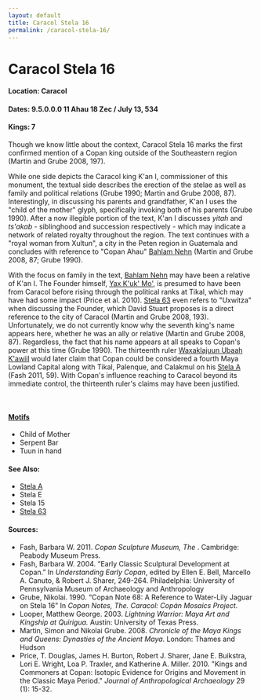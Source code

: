 ```yaml
---
layout: default
title: Caracol Stela 16
permalink: /caracol-stela-16/
---
```


# Caracol Stela 16

#### <strong>Location</strong>: Caracol
#### <strong>Dates</strong>: 9.5.0.0.0 11 Ahau 18 Zec  / July 13, 534
#### <strong>Kings</strong>: 7

Though we know little about the context, Caracol Stela 16 marks the first confirmed mention of a Copan king outside of the Southeastern region (Martin and Grube 2008, 197).

While one side depicts the Caracol king K'an I, commissioner of this monument, the textual side describes the erection of the stelae as well as family and political relations (Grube 1990; Martin and Grube 2008, 87). Interestingly, in discussing his parents and grandfather, K'an I uses the "child of the mother" glyph, specifically invoking both of his parents (Grube 1990). After a now illegible portion of the text, K'an I discusses <em>yitah</em> and <em>ts'akab</em> - siblinghood and succession respectively - which may indicate a network of related royalty throughout the region. The text continues with a "royal woman from Xultun", a city in the Peten region in Guatemala and concludes with reference to "Copan Ahau" <a href="{{site.baseurl}}/bahlam-nehn">Bahlam Nehn</a> (Martin and Grube 2008, 87; Grube 1990).

With the focus on family in the text, <a href="{{site.baseurl}}/bahlam-nehn">Bahlam Nehn</a> may have been a relative of K'an I. The Founder himself, <a href="{{site.baseurl}}/yax-kuk-mo">Yax K'uk' Mo'</a>, is presumed to have been from Caracol before rising through the political ranks at Tikal, which may have had some impact (Price et al. 2010). <a href="{{site.baseurl}}/stela-63">Stela 63</a> even refers to "Uxwitza" when discussing the Founder, which David Stuart proposes is a direct reference to the city of Caracol (Martin and Grube 2008, 193). Unfortunately, we do not currently know why the seventh king's name appears here, whether he was an ally or relative (Martin and Grube 2008, 87). Regardless, the fact that his name appears at all speaks to Copan's power at this time (Grube 1990). The thirteenth ruler <a href="{{site.baseurl}}/waxaklajuun-ubaah-kawiil">Waxaklajuun Ubaah K'awiil</a> would later claim that Copan could be considered a fourth Maya Lowland Capital along with Tikal, Palenque, and Calakmul on his <a href="{{site.baseurl}}/stela-a">Stela A</a> (Fash 2011, 59). With Copan's influence reaching to Caracol beyond its immediate control, the thirteenth ruler's claims may have been justified.

<br>

#### <strong><a href="{{site.baseurl}}/motif-glossary">Motifs</a></strong>
<ul>
<li>Child of Mother</li>
<li>Serpent Bar</li>
<li>Tuun in hand</li>
</ul>

#### <strong>See Also</strong>:
<ul>
<li><a href="{{site.baseurl}}/stela-a">Stela A</a></li>
<li>Stela E</li>
<li>Stela 15</li>
<li><a href="{{site.baseurl}}/stela-63">Stela 63</a></li>
</ul>

#### <strong>Sources</strong>:
<ul>
<li>Fash, Barbara W. 2011. <cite>Copan Sculpture Museum, The </cite>. Cambridge: Peabody Museum Press.</li>
<li>Fash, Barbara W. 2004. “Early Classic Sculptural Development at Copan.” In <cite>Understanding Early Copan</cite>, edited by Ellen E. Bell, Marcello A. Canuto, & Robert J. Sharer, 249-264. Philadelphia: University of Pennsylvania Museum of Archaeology and Anthropology</li>
<li>Grube, Nikolai. 1990. “Copan Note 68: A Reference to Water-Lily Jaguar on Stela 16” In <cite>Copan Notes, The<cite>. Caracol: Copán Mosaics Project.</li>
<li>Looper, Matthew George. 2003. <cite>Lightning Warrior: Maya Art and Kingship at Quirigua.</cite> Austin: University of Texas Press. </li>
<li>Martin, Simon and Nikolai Grube. 2008. <cite>Chronicle of the Maya Kings and Queens: Dynasties of the Ancient Maya.</cite> London: Thames and Hudson</li>
<li>Price, T. Douglas, James H. Burton, Robert J. Sharer, Jane E. Buikstra, Lori E. Wright, Loa P. Traxler, and Katherine A. Miller. 2010. "Kings and Commoners at Copan: Isotopic Evidence for Origins and Movement in the Classic Maya Period." <cite>Journal of Anthropological Archaeology</cite> 29 (1): 15-32.</li>
</ul>
